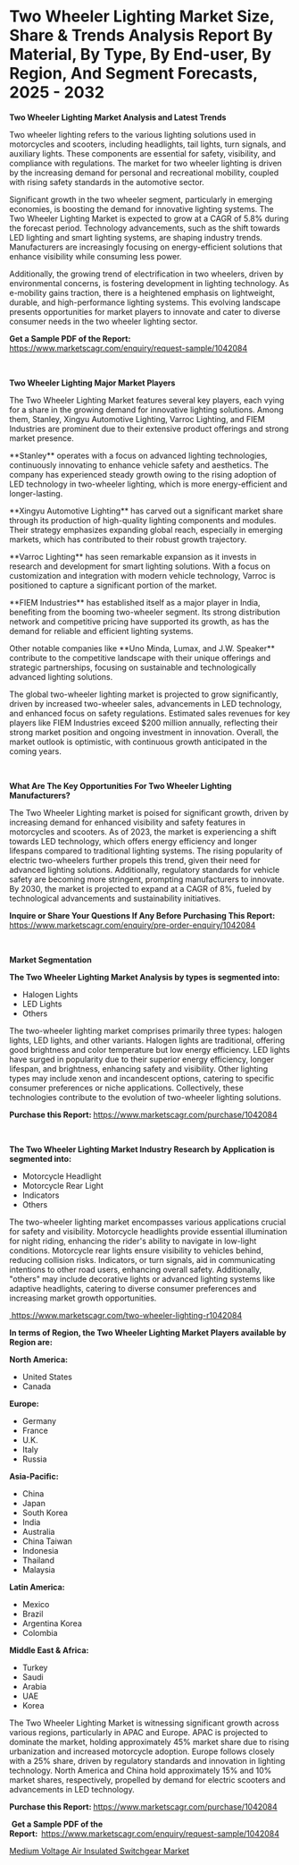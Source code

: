 <p><h1>Two Wheeler Lighting Market Size, Share & Trends Analysis Report By Material, By Type, By End-user, By Region, And Segment Forecasts, 2025 - 2032</h1></p><p><strong>Two Wheeler Lighting Market Analysis and Latest Trends</strong></p>
<p><p>Two wheeler lighting refers to the various lighting solutions used in motorcycles and scooters, including headlights, tail lights, turn signals, and auxiliary lights. These components are essential for safety, visibility, and compliance with regulations. The market for two wheeler lighting is driven by the increasing demand for personal and recreational mobility, coupled with rising safety standards in the automotive sector.</p><p>Significant growth in the two wheeler segment, particularly in emerging economies, is boosting the demand for innovative lighting systems. The Two Wheeler Lighting Market is expected to grow at a CAGR of 5.8% during the forecast period. Technology advancements, such as the shift towards LED lighting and smart lighting systems, are shaping industry trends. Manufacturers are increasingly focusing on energy-efficient solutions that enhance visibility while consuming less power.</p><p>Additionally, the growing trend of electrification in two wheelers, driven by environmental concerns, is fostering development in lighting technology. As e-mobility gains traction, there is a heightened emphasis on lightweight, durable, and high-performance lighting systems. This evolving landscape presents opportunities for market players to innovate and cater to diverse consumer needs in the two wheeler lighting sector.</p></p>
<p><strong>Get a Sample PDF of the Report:&nbsp;</strong> <a href="https://www.marketscagr.com/enquiry/request-sample/1042084?utm_campaign=1909&utm_medium=2&utm_source=Github&utm_content=ia&utm_term=14022025&utm_id=two-wheeler-lighting">https://www.marketscagr.com/enquiry/request-sample/1042084</a></p>
<p>&nbsp;</p>
<p><strong>Two Wheeler Lighting Major Market Players</strong></p>
<p><p>The Two Wheeler Lighting Market features several key players, each vying for a share in the growing demand for innovative lighting solutions. Among them, Stanley, Xingyu Automotive Lighting, Varroc Lighting, and FIEM Industries are prominent due to their extensive product offerings and strong market presence.</p><p>**Stanley** operates with a focus on advanced lighting technologies, continuously innovating to enhance vehicle safety and aesthetics. The company has experienced steady growth owing to the rising adoption of LED technology in two-wheeler lighting, which is more energy-efficient and longer-lasting.</p><p>**Xingyu Automotive Lighting** has carved out a significant market share through its production of high-quality lighting components and modules. Their strategy emphasizes expanding global reach, especially in emerging markets, which has contributed to their robust growth trajectory.</p><p>**Varroc Lighting** has seen remarkable expansion as it invests in research and development for smart lighting solutions. With a focus on customization and integration with modern vehicle technology, Varroc is positioned to capture a significant portion of the market.</p><p>**FIEM Industries** has established itself as a major player in India, benefiting from the booming two-wheeler segment. Its strong distribution network and competitive pricing have supported its growth, as has the demand for reliable and efficient lighting systems.</p><p>Other notable companies like **Uno Minda, Lumax, and J.W. Speaker** contribute to the competitive landscape with their unique offerings and strategic partnerships, focusing on sustainable and technologically advanced lighting solutions.</p><p>The global two-wheeler lighting market is projected to grow significantly, driven by increased two-wheeler sales, advancements in LED technology, and enhanced focus on safety regulations. Estimated sales revenues for key players like FIEM Industries exceed $200 million annually, reflecting their strong market position and ongoing investment in innovation. Overall, the market outlook is optimistic, with continuous growth anticipated in the coming years.</p></p>
<p>&nbsp;</p>
<p><strong>What Are The Key Opportunities For Two Wheeler Lighting Manufacturers?</strong></p>
<p><p>The Two Wheeler Lighting market is poised for significant growth, driven by increasing demand for enhanced visibility and safety features in motorcycles and scooters. As of 2023, the market is experiencing a shift towards LED technology, which offers energy efficiency and longer lifespans compared to traditional lighting systems. The rising popularity of electric two-wheelers further propels this trend, given their need for advanced lighting solutions. Additionally, regulatory standards for vehicle safety are becoming more stringent, prompting manufacturers to innovate. By 2030, the market is projected to expand at a CAGR of 8%, fueled by technological advancements and sustainability initiatives.</p></p>
<p><strong>Inquire or Share Your Questions If Any Before Purchasing This Report:</strong> <a href="https://www.marketscagr.com/enquiry/pre-order-enquiry/1042084?utm_campaign=1909&utm_medium=2&utm_source=Github&utm_content=ia&utm_term=14022025&utm_id=two-wheeler-lighting">https://www.marketscagr.com/enquiry/pre-order-enquiry/1042084</a></p>
<p>&nbsp;</p>
<p><strong>Market Segmentation</strong></p>
<p><strong>The Two Wheeler Lighting Market Analysis by types is segmented into:</strong></p>
<p><ul><li>Halogen Lights</li><li>LED Lights</li><li>Others</li></ul></p>
<p><p>The two-wheeler lighting market comprises primarily three types: halogen lights, LED lights, and other variants. Halogen lights are traditional, offering good brightness and color temperature but low energy efficiency. LED lights have surged in popularity due to their superior energy efficiency, longer lifespan, and brightness, enhancing safety and visibility. Other lighting types may include xenon and incandescent options, catering to specific consumer preferences or niche applications. Collectively, these technologies contribute to the evolution of two-wheeler lighting solutions.</p></p>
<p><strong>Purchase this Report:&nbsp;</strong><a href="https://www.marketscagr.com/purchase/1042084?utm_campaign=1909&utm_medium=2&utm_source=Github&utm_content=ia&utm_term=14022025&utm_id=two-wheeler-lighting">https://www.marketscagr.com/purchase/1042084</a></p>
<p>&nbsp;</p>
<p><strong>The Two Wheeler Lighting Market Industry Research by Application is segmented into:</strong></p>
<p><ul><li>Motorcycle Headlight</li><li>Motorcycle Rear Light</li><li>Indicators</li><li>Others</li></ul></p>
<p><p>The two-wheeler lighting market encompasses various applications crucial for safety and visibility. Motorcycle headlights provide essential illumination for night riding, enhancing the rider's ability to navigate in low-light conditions. Motorcycle rear lights ensure visibility to vehicles behind, reducing collision risks. Indicators, or turn signals, aid in communicating intentions to other road users, enhancing overall safety. Additionally, "others" may include decorative lights or advanced lighting systems like adaptive headlights, catering to diverse consumer preferences and increasing market growth opportunities.</p></p>
<p><a href="https://www.marketscagr.com/two-wheeler-lighting-r1042084?utm_campaign=1909&utm_medium=2&utm_source=Github&utm_content=ia&utm_term=14022025&utm_id=two-wheeler-lighting">&nbsp;https://www.marketscagr.com/two-wheeler-lighting-r1042084</a></p>
<p><strong>In terms of Region, the Two Wheeler Lighting Market Players available by Region are:</strong></p>
<p>
    <p> <strong> North America: </strong>
        <ul>
            <li>United States</li>
            <li>Canada</li>
        </ul>
        </p> 
    <p> <strong> Europe: </strong>
        <ul>
            <li>Germany</li>
            <li>France</li>
            <li>U.K.</li>
            <li>Italy</li>
            <li>Russia</li>
        </ul>
        </p> 
    <p> <strong> Asia-Pacific: </strong>
        <ul>
            <li>China</li>
            <li>Japan</li>
            <li>South Korea</li>
            <li>India</li>
            <li>Australia</li>
            <li>China Taiwan</li>
            <li>Indonesia</li>
            <li>Thailand</li>
            <li>Malaysia</li>
        </ul>
        </p> 
    <p> <strong> Latin America: </strong>
        <ul>
            <li>Mexico</li>
            <li>Brazil</li>
            <li>Argentina Korea</li>
            <li>Colombia</li>
        </ul>
        </p> 
    <p> <strong> Middle East & Africa: </strong>
        <ul>
            <li>Turkey</li>
            <li>Saudi</li>
            <li>Arabia</li>
            <li>UAE</li>
            <li>Korea</li>
        </ul>
    </p>
    </p>
<p><p>The Two Wheeler Lighting Market is witnessing significant growth across various regions, particularly in APAC and Europe. APAC is projected to dominate the market, holding approximately 45% market share due to rising urbanization and increased motorcycle adoption. Europe follows closely with a 25% share, driven by regulatory standards and innovation in lighting technology. North America and China hold approximately 15% and 10% market shares, respectively, propelled by demand for electric scooters and advancements in LED technology.</p></p>
<p><strong>Purchase this Report: </strong><a href="https://www.marketscagr.com/purchase/1042084?utm_campaign=1909&utm_medium=2&utm_source=Github&utm_content=ia&utm_term=14022025&utm_id=two-wheeler-lighting">https://www.marketscagr.com/purchase/1042084</a></p>
<p>&nbsp;<strong>Get a Sample PDF of the Report:&nbsp;&nbsp;</strong><a href="https://www.marketscagr.com/enquiry/request-sample/1042084?utm_campaign=1909&utm_medium=2&utm_source=Github&utm_content=ia&utm_term=14022025&utm_id=two-wheeler-lighting">https://www.marketscagr.com/enquiry/request-sample/1042084</a></p>
<p><strong></strong></p>
<p><p><a href="https://github.com/luckyshygirl/Market-Research-Report-List-7/blob/main/medium-voltage-air-insulated-switchgear-market.md?utm_campaign=1909&utm_medium=2&utm_source=Github&utm_content=ia&utm_term=14022025&utm_id=two-wheeler-lighting">Medium Voltage Air Insulated Switchgear Market</a></p></p>